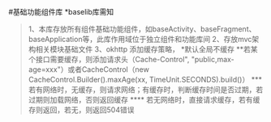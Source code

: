 #基础功能组件库
*baselib库需知
>1、本库存放所有组件基础功能组件，如baseActivity、baseFragment、baseApplication等，此库作用域位于独立组件和功能库间
>2、存放mvc架构相关模块基础文件
>3、okhttp 添加缓存策略，
  >*默认全局不缓存
  >**若某个接口需要缓存，则添加请求头（Cache-Control", "public,max-age=xxx"）或者CacheControl（new CacheControl.Builder().maxAge(xx, TimeUnit.SECONDS).build()）
  >*** 若有网络时，无缓存，则请求网络；有缓存时，判断缓存时间是否过期，若过期则加载网络，否则返回缓存
  >**** 若无网络时，直接请求缓存，若有缓存则返回，若无，则返回504错误 